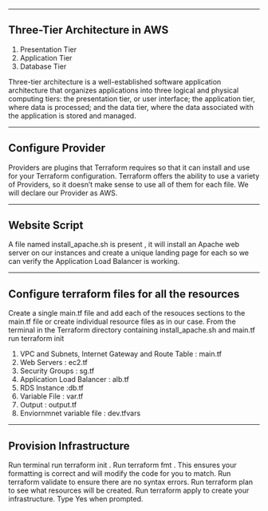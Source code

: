 ------------------------------------------------------------
Three-Tier Architecture in AWS
------------------------------------------------------------
1. Presentation Tier
2. Application Tier
3. Database Tier


Three-tier architecture is a well-established software application architecture that organizes applications into three logical and physical computing tiers: the presentation tier, or user interface; the application tier, where data is processed; and the data tier, where the data associated with the application is stored and managed.

------------------------------------------------------------
Configure Provider
------------------------------------------------------------

Providers are plugins that Terraform requires so that it can install and use for your Terraform configuration. Terraform offers the ability to use a variety of Providers, so it doesn’t make sense to use all of them for each file. We will declare our Provider as AWS.

------------------------------------------------------------
Website Script
------------------------------------------------------------
A file named install_apache.sh is present  , it will install an Apache web server on our instances and create a unique landing page for each so we can verify the Application Load Balancer is working.


------------------------------------------------------------
Configure terraform files for all the resources
------------------------------------------------------------

Create a single main.tf file and add each of the resouces sections to the main.tf file or create individual resource files as in our case.
From the terminal in the Terraform directory containing install_apache.sh and main.tf run terraform init

1. VPC and Subnets, Internet Gateway and Route Table : main.tf
2. Web Servers : ec2.tf
3. Security Groups : sg.tf
4. Application Load Balancer : alb.tf
5. RDS Instance :db.tf
6. Variable File : var.tf
7. Output : output.tf
8. Enviornmnet variable file : dev.tfvars


------------------------------------------------------------
Provision Infrastructure
------------------------------------------------------------

Run terminal run terraform init .
Run terraform fmt . This ensures your formatting is correct and will modify the code for you to match.
Run terraform validate to ensure there are no syntax errors.
Run terraform plan to see what resources will be created.
Run terraform apply to create your infrastructure. Type Yes when prompted.

